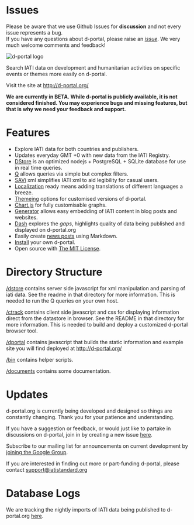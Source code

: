 Issues
===================
Please be aware that we use Github Issues for **discussion** and not every issue represents a bug.  
If you have any questions about d-portal, please raise an [*issue*](https://github.com/devinit/D-Portal/issues/new). We very much welcome comments and feedback!


![d-portal logo](https://raw.githubusercontent.com/devinit/D-Portal/master/ctrack/art/dp_git_logo.460.png)
 
Search IATI data on development and humanitarian activities on specific events or themes more easily on d-portal.

Visit the site at http://d-portal.org/

**We are currently in BETA. While d-portal is publicly available, it is not considered finished. You may experience bugs and missing features, but that is why we need your feedback and support.**


Features
===================

- Explore IATI data for both countries and publishers.
- Updates everyday GMT +0 with new data from the IATI Registry.
- [DStore](https://github.com/devinit/D-Portal/tree/master/dstore) is an
 optimized nodejs + PostgreSQL + SQLite database for use in real time queries.
- [Q](https://github.com/devinit/D-Portal/blob/master/documents/dstore_q.md) allows queries via simple but complex filters.
- [SAVi](https://github.com/devinit/D-Portal/blob/master/documents/savi.md) xml simplifies IATI xml to aid legibility for casual users.
- [Localization](https://github.com/devinit/D-Portal/blob/master/documents/translations.md) ready means adding translations of different languages a breeze.
- [Themeing](https://github.com/devinit/D-Portal/blob/master/documents/customisation.md) options for customised versions of d-portal.
- [Chart.js](https://github.com/devinit/D-Portal/blob/master/documents/customisation.md#chartjs) for fully customisable graphs.
- [Generator](https://github.com/devinit/D-Portal/blob/master/documents/ctrack_generator.md) allows easy embedding of IATI content in blog posts and websites.
- [Dash](https://github.com/devinit/D-Portal/blob/master/documents/dash.md) explores the *gaps*, highlights quality of data being published and displayed on d-portal.org
- Easily create [news posts](https://github.com/devinit/D-Portal/blob/master/documents/dstore_blog.md) using Markdown.
- [Install](https://github.com/devinit/D-Portal/blob/master/documents/ctrack_localtest.md) your own d-portal.
- Open source with [The MIT License](http://opensource.org/licenses/MIT).


Directory Structure
===================

[/dstore](https://github.com/devinit/D-Portal/tree/master/dstore) contains server side javascript for xml manipulation and 
parsing of iati data.  See the readme in that directory for more 
information. This is needed to run the Q queries on your own host.

[/ctrack](https://github.com/devinit/D-Portal/tree/master/ctrack) contains client side javascript and css for displaying 
information direct from the datastore in browser. See the README in 
that directory for more information. This is needed to build and 
deploy a customized d-portal browser tool.

[/dportal](https://github.com/devinit/D-Portal/tree/master/dportal) contains javascript that builds the static information and 
example site you will find deployed at http://d-portal.org/ 

[/bin](https://github.com/devinit/D-Portal/tree/master/bin) contains helper scripts.

[/documents](https://github.com/devinit/D-Portal/tree/master/documents) contains some documentation.


Updates
===================

d-portal.org is currently being developed and designed so things
are constantly changing. Thank you for your patience and understanding.

If you have a suggestion or feedback, or would just like to partake in discussions on d-portal, join in by creating a new issue [here](https://github.com/devinit/D-Portal/issues).

Subscribe to our mailing list for announcements on current development by [joining the Google Group](https://groups.google.com/forum/?hl=en-GB#!forum/d-portal-list).

If you are interested in finding out more or part-funding d-portal, please contact support@iatistandard.org


Database Logs
===================

We are tracking the nightly imports of IATI data being 
published to d-portal.org [here](https://github.com/xriss/D-Portal-Logs).


